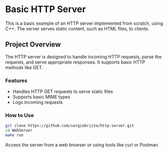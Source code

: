 # Basic HTTP Server

This is a basic example of an HTTP server implemented from scratch, using C++. The server serves static content, such as HTML files, to clients.

## Project Overview

The HTTP server is designed to handle incoming HTTP requests, parse the requests, and serve appropriate responses. It supports basic HTTP methods like GET.

### Features
- Handles HTTP GET requests to serve static files
- Supports basic MIME types
- Logs incoming requests

### How to Use

   ```sh
   git clone https://github.com/sergiobriito/http-server.git
   cd WebServer
   make run
   ```

 Access the server from a web browser or using tools like curl or Postman
